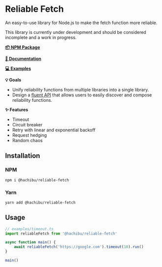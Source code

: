 # Reliable Fetch

An easy-to-use library for Node.js to make the fetch function more reliable.

This library is currently under development and should be considered incomplete and a work in progress.

**[📦 NPM Package](https://www.npmjs.com/package/@hachibu/reliable-fetch)**

**[📖 Documentation](https://hachibu.github.io/reliable-fetch)**

**[💻 Examples](examples)**

**💡 Goals**

-   Unify reliability functions from multiple libraries into a single library.
-   Design a [fluent API](https://en.wikipedia.org/wiki/Fluent_interface) that allows users to easily discover and compose reliability functions.

**✨ Features**

-   Timeout
-   Circuit breaker
-   Retry with linear and exponential backoff
-   Request hedging
-   Random chaos

## Installation

### NPM

```
npm i @hachibu/reliable-fetch
```

### Yarn

```
yarn add @hachibu/reliable-fetch
```

## Usage

```ts
// examples/timeout.ts
import reliableFetch from '@hachibu/reliable-fetch'

async function main() {
    await reliableFetch('https://google.com').timeout(10).run()
}

main()
```
